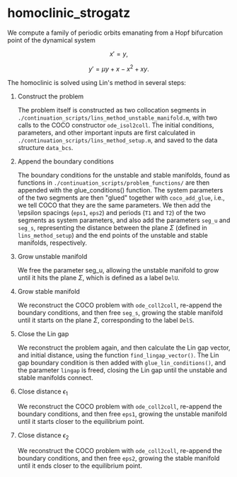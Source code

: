 # homoclinic_strogatz

We compute a family of periodic orbits emanating from a Hopf bifurcation
point of the dynamical system

$$x' = y,$$

$$y' = \mu y + x - x^2 + xy .$$

The homoclinic is solved using Lin's method in several steps:

1. Construct the problem
   
   The problem itself is constructed as two collocation segments in `./continuation_scripts/lins_method_unstable_manifold.m`, with two calls to the COCO constructor `ode_isol2coll`. The initial conditions, parameters, and other important inputs are first calculated in  `./continuation_scripts/lins_method_setup.m`, and saved to the data structure `data_bcs`.

2. Append the boundary conditions
   
   The boundary conditions for the unstable and stable manifolds, found as functions in `./continuation_scripts/problem_functions/` are then appended with the glue_conditions() function. The system parameters of the two segments are then "glued" together with `coco_add_glue`, i.e., we tell COCO that they are the same parameters. We then add the \epsilon spacings (`eps1`, `eps2`) and periods (`T1` and `T2`) of the two segments as system parameters, and also add the parameters `seg_u` and `seg_s`, representing the distance between the plane $\Sigma$ (defined in `lins_method_setup`) and the end points of the unstable and stable manifolds, respectively.

3. Grow unstable manifold

   We free the parameter seg_u, allowing the unstable manifold to grow until it hits the plane $\Sigma$, which is defined as a label `DelU`.

4. Grow stable manifold
   
   We reconstruct the COCO problem with `ode_coll2coll`, re-append the boundary conditions, and then free `seg_s`, growing the stable manifold until it starts on the plane $\Sigma$, corresponding to the label `DelS`.

5. Close the Lin gap
  
   We reconstruct the problem again, and then calculate the Lin gap vector, and initial distance, using the function `find_lingap_vector()`. The Lin gap boundary condition is then added with `glue_lin_conditions()`, and the parameter `lingap` is freed, closing the Lin gap until the unstable and stable manifolds connect.

6. Close distance $\epsilon_{1}$
   
   We reconstruct the COCO problem with `ode_coll2coll`, re-append the boundary conditions, and then free `eps1`, growing the unstable manifold until it starts closer to the equilibrium point.

7. Close distance $\epsilon_{2}$
   
   We reconstruct the COCO problem with `ode_coll2coll`, re-append the boundary conditions, and then free `eps2`, growing the stable manifold until it ends closer to the equilibrium point.
